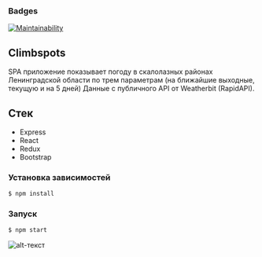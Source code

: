 ### Badges
[![Maintainability](https://api.codeclimate.com/v1/badges/47a2f1f258b2cfeaeaf1/maintainability)](https://codeclimate.com/github/glebmanov/climbspots/maintainability)

## Climbspots
SPA приложение показывает погоду в скалолазных районах Ленинградской области по трем параметрам (на ближайшие выходные, текущую и на 5 дней)
Данные с публичного API от Weatherbit (RapidAPI).

## Стек
- Express
- React
- Redux
- Bootstrap

### Установка зависимостей

```sh
$ npm install
```

### Запуск

```sh
$ npm start
```

![alt-текст](https://i.ibb.co/1QRtcRP/2022-06-19-22-46-42.png "Основной интерфейс")